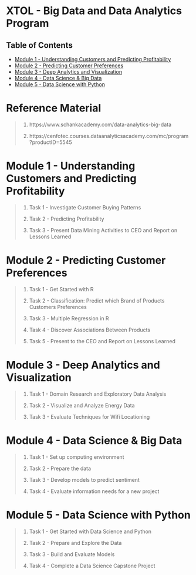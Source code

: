 # XTOL - Big Data and Data Analytics Program
## Table of Contents
<ul>
<li><a href="#Module 1">Module 1 - Understanding Customers and Predicting Profitability</a></li>
<li><a href="#Module 2">Module 2 - Predicting Customer Preferences</a></li>  
<li><a href="#Module 3">Module 3 - Deep Analytics and Visualization</a></li>
<li><a href="#Module 4">Module 4 - Data Science & Big Data</a></li>
<li><a href="#Module 5">Module 5 - Data Science with Python</a></li>
</ul>

# Reference Material
><ol>
>    <li><p>https://www.schankacademy.com/data-analytics-big-data</p></li>
>    <li><p>https://cenfotec.courses.dataanalyticsacademy.com/mc/program?productID=5545</p></li>
></ol>

# Module 1 - Understanding Customers and Predicting Profitability
><ol>
>    <li><p>Task 1 - Investigate Customer Buying Patterns</p></li>
>    <li><p>Task 2 - Predicting Profitability</p></li>
>    <li><p>Task 3 - Present Data Mining Activities to CEO and Report on Lessons Learned</p></li>
></ol>

# Module 2 - Predicting Customer Preferences
><ol>
>    <li><p>Task 1 - Get Started with R</p></li>
>    <li><p>Task 2 - Classification: Predict which Brand of Products Customers Preferences</p></li>
>    <li><p>Task 3 - Multiple Regression in R</p></li>
>    <li><p>Task 4 - Discover Associations Between Products</p></li>
>    <li><p>Task 5 - Present to the CEO and Report on Lessons Learned</p></li>
></ol>

# Module 3 - Deep Analytics and Visualization
><ol>
>    <li><p>Task 1 - Domain Research and Exploratory Data Analysis</p></li>
>    <li><p>Task 2 - Visualize and Analyze Energy Data</p></li>
>    <li><p>Task 3 - Evaluate Techniques for Wifi Locationing</p></li>
></ol>

# Module 4 - Data Science & Big Data
><ol>
>    <li><p>Task 1 - Set up computing environment</p></li>
>    <li><p>Task 2 - Prepare the data</p></li>
>    <li><p>Task 3 - Develop models to predict sentiment</p></li>
>    <li><p>Task 4 - Evaluate information needs for a new project</p></li>
></ol>

# Module 5 - Data Science with Python
><ol>
>    <li><p>Task 1 - Get Started with Data Science and Python</p></li>
>    <li><p>Task 2 - Prepare and Explore the Data</p></li>
>    <li><p>Task 3 - Build and Evaluate Models</p></li>
>    <li><p>Task 4 - Complete a Data Science Capstone Project</p></li>
></ol>
